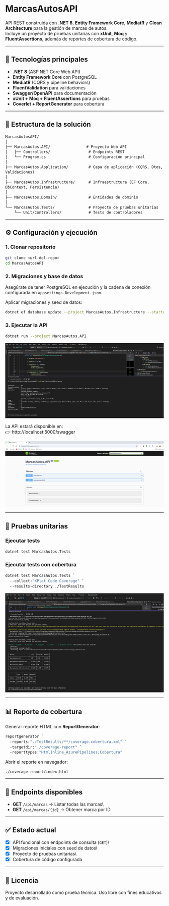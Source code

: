 # MarcasAutosAPI

API REST construida con **.NET 8**, **Entity Framework Core**,
**MediatR** y **Clean Architecture** para la gestión de marcas de
autos.\
Incluye un proyecto de pruebas unitarias con **xUnit**, **Moq** y
**FluentAssertions**, además de reportes de cobertura de código.

------------------------------------------------------------------------

## 🚀 Tecnologías principales

-   **.NET 8** (ASP.NET Core Web API)
-   **Entity Framework Core** con PostgreSQL
-   **MediatR** (CQRS y pipeline behaviors)
-   **FluentValidation** para validaciones
-   **Swagger/OpenAPI** para documentación
-   **xUnit + Moq + FluentAssertions** para pruebas
-   **Coverlet + ReportGenerator** para cobertura

------------------------------------------------------------------------

## 📂 Estructura de la solución

    MarcasAutosAPI/
    │
    ├── MarcasAutos.API/                # Proyecto Web API
    │   ├── Controllers/                 # Endpoints REST
    │   └── Program.cs                   # Configuración principal
    │
    ├── MarcasAutos.Application/         # Capa de aplicación (CQRS, Dtos, Validaciones)
    │
    ├── MarcasAutos.Infrastructure/      # Infraestructura (EF Core, DbContext, Persistencia)
    │
    ├── MarcasAutos.Domain/              # Entidades de dominio
    │
    └── MarcasAutos.Tests/               # Proyecto de pruebas unitarias
        └── Unit/Controllers/            # Tests de controladores

------------------------------------------------------------------------

## ⚙️ Configuración y ejecución

### 1. Clonar repositorio

``` bash
git clone <url-del-repo>
cd MarcasAutosAPI
```

### 2. Migraciones y base de datos

Asegúrate de tener PostgreSQL en ejecución y la cadena de conexión
configurada en `appsettings.Development.json`.

Aplicar migraciones y seed de datos:

``` bash
dotnet ef database update --project MarcasAutos.Infrastructure --startup-project MarcasAutos.API
```

### 3. Ejecutar la API

``` bash
dotnet run --project MarcasAutos.API
```
![GetAll](docs/img/GetAll.png)


La API estará disponible en:\
👉 http://localhost:5000/swagger

![swagger](docs/img/Swagger.png)

------------------------------------------------------------------------

## 🧪 Pruebas unitarias

### Ejecutar tests

``` bash
dotnet test MarcasAutos.Tests
```

### Ejecutar tests con cobertura

``` bash
dotnet test MarcasAutos.Tests `
  --collect:"XPlat Code Coverage" `
  --results-directory ./TestResults
```

![test](docs/img/Test.png)

------------------------------------------------------------------------

## 📊 Reporte de cobertura

Generar reporte HTML con **ReportGenerator**:

``` bash
reportgenerator `
  -reports:"./TestResults/**/coverage.cobertura.xml" `
  -targetdir:"./coverage-report" `
  -reporttypes:"HtmlInline_AzurePipelines;Cobertura"
```

Abrir el reporte en navegador:

    ./coverage-report/index.html

------------------------------------------------------------------------

## 📌 Endpoints disponibles

-   **GET** `/api/marcas` → Listar todas las marcas\
-   **GET** `/api/marcas/{id}` → Obtener marca por ID

------------------------------------------------------------------------

## ✅ Estado actual

-   [x] API funcional con endpoints de consulta (`GET`)\
-   [x] Migraciones iniciales con seed de datos\
-   [x] Proyecto de pruebas unitarias\
-   [x] Cobertura de código configurada

------------------------------------------------------------------------

## 📜 Licencia

Proyecto desarrollado como prueba técnica. Uso libre con fines
educativos y de evaluación.
